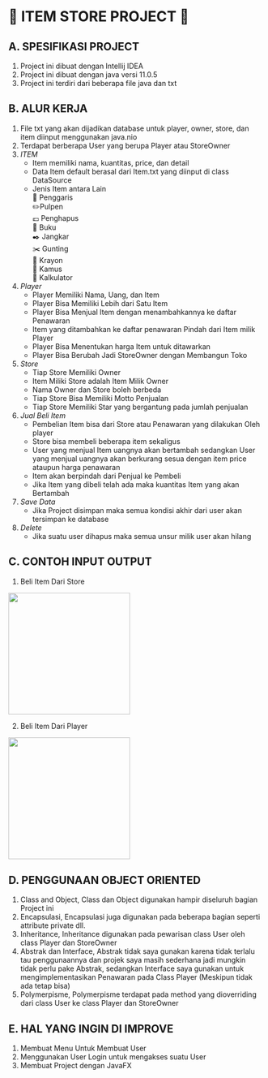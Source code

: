 # :convenience_store:  ITEM STORE PROJECT  :department_store:

## A. SPESIFIKASI PROJECT 

1. Project ini dibuat dengan Intellij IDEA
2. Project ini dibuat dengan java versi 11.0.5
3. Project ini terdiri dari beberapa file java dan txt

## B. ALUR KERJA

1. File txt yang akan dijadikan database untuk player, owner, store, dan item diinput menggunakan java.nio
2. Terdapat berberapa User yang berupa Player atau StoreOwner
3. *ITEM*
   - Item memiliki nama, kuantitas, price, dan detail
   - Data Item default berasal dari Item.txt yang diinput di class DataSource
   - Jenis Item antara Lain
  <br>:straight_ruler: Penggaris
  <br>:pencil2:Pulpen
  <br>:pound: Penghapus
  <br>:closed_book: Buku 
  <br>:black_nib: Jangkar
  <br>:scissors: Gunting
  <br>:purse: Krayon
  <br>:notebook: Kamus
  <br>:vibration_mode: Kalkulator
3. *Player*
   - Player Memiliki Nama, Uang, dan Item
   - Player Bisa Memiliki Lebih dari Satu Item
   - Player Bisa Menjual Item dengan menambahkannya ke daftar Penawaran
   - Item yang ditambahkan ke daftar penawaran Pindah dari Item milik Player
   - Player Bisa Menentukan harga Item untuk ditawarkan
   - Player Bisa Berubah Jadi StoreOwner dengan Membangun Toko
4. *Store*
   - Tiap Store Memiliki Owner
   - Item Miliki Store adalah Item Milik Owner
   - Nama Owner dan Store boleh berbeda
   - Tiap Store Bisa Memiliki Motto Penjualan
   - Tiap Store Memiliki Star yang bergantung pada jumlah penjualan
5. *Jual Beli Item*
   - Pembelian Item bisa dari Store atau Penawaran yang dilakukan Oleh player
   - Store bisa membeli beberapa item sekaligus
   - User yang menjual Item uangnya akan bertambah sedangkan User yang menjual uangnya akan berkurang sesua dengan item price ataupun harga penawaran
   - Item akan berpindah dari Penjual ke Pembeli
   - Jika Item yang dibeli telah ada maka kuantitas Item yang akan Bertambah
6. *Save Data*
   - Jika Project disimpan maka semua kondisi akhir dari user akan tersimpan ke database
7. *Delete*
   - Jika suatu user dihapus maka semua unsur milik user akan hilang


## C. CONTOH INPUT OUTPUT


1. Beli Item Dari Store
<img src="https://user-images.githubusercontent.com/54715920/77844030-54a08480-71d5-11ea-8fb3-c813bf40923e.gif" width="240">





2. Beli Item Dari Player
<img src="https://user-images.githubusercontent.com/54715920/77844191-eb217580-71d6-11ea-93dc-de672d3207a6.gif" width="240">

## D. PENGGUNAAN OBJECT ORIENTED
1. Class and Object, Class dan Object digunakan hampir diseluruh bagian Project ini
2. Encapsulasi, Encapsulasi juga digunakan pada beberapa bagian seperti attribute private dll.
3. Inheritance, Inheritance digunakan pada pewarisan class User oleh class Player dan StoreOwner
4. Abstrak dan Interface, Abstrak tidak saya gunakan karena tidak terlalu tau penggunaannya dan projek saya masih sederhana jadi mungkin tidak perlu pake Abstrak, sedangkan Interface saya gunakan untuk mengimplementasikan Penawaran pada Class Player (Meskipun tidak ada tetap bisa)
5. Polymerpisme, Polymerpisme terdapat pada method yang dioverriding dari class User ke class Player dan StoreOwner

## E. HAL YANG INGIN DI IMPROVE
1. Membuat Menu Untuk Membuat User
2. Menggunakan User Login untuk mengakses suatu User
3. Membuat Project dengan JavaFX
